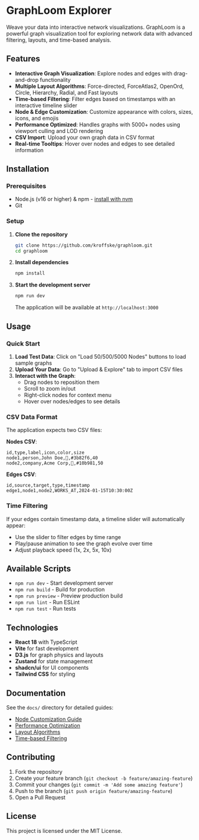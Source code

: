 # GraphLoom Explorer

Weave your data into interactive network visualizations. GraphLoom is a powerful graph visualization tool for exploring network data with advanced filtering, layouts, and time-based analysis.

## Features

- **Interactive Graph Visualization**: Explore nodes and edges with drag-and-drop functionality
- **Multiple Layout Algorithms**: Force-directed, ForceAtlas2, OpenOrd, Circle, Hierarchy, Radial, and Fast layouts
- **Time-based Filtering**: Filter edges based on timestamps with an interactive timeline slider
- **Node & Edge Customization**: Customize appearance with colors, sizes, icons, and emojis
- **Performance Optimized**: Handles graphs with 5000+ nodes using viewport culling and LOD rendering
- **CSV Import**: Upload your own graph data in CSV format
- **Real-time Tooltips**: Hover over nodes and edges to see detailed information

## Installation

### Prerequisites

- Node.js (v16 or higher) & npm - [install with nvm](https://github.com/nvm-sh/nvm#installing-and-updating)
- Git

### Setup

1. **Clone the repository**
   ```bash
   git clone https://github.com/kroffske/graphloom.git
   cd graphloom
   ```

2. **Install dependencies**
   ```bash
   npm install
   ```

3. **Start the development server**
   ```bash
   npm run dev
   ```
   The application will be available at `http://localhost:3000`

## Usage

### Quick Start

1. **Load Test Data**: Click on "Load 50/500/5000 Nodes" buttons to load sample graphs
2. **Upload Your Data**: Go to "Upload & Explore" tab to import CSV files
3. **Interact with the Graph**:
   - Drag nodes to reposition them
   - Scroll to zoom in/out
   - Right-click nodes for context menu
   - Hover over nodes/edges to see details

### CSV Data Format

The application expects two CSV files:

**Nodes CSV**:
```csv
id,type,label,icon,color,size
node1,person,John Doe,👤,#3b82f6,40
node2,company,Acme Corp,🏢,#10b981,50
```

**Edges CSV**:
```csv
id,source,target,type,timestamp
edge1,node1,node2,WORKS_AT,2024-01-15T10:30:00Z
```

### Time Filtering

If your edges contain timestamp data, a timeline slider will automatically appear:
- Use the slider to filter edges by time range
- Play/pause animation to see the graph evolve over time
- Adjust playback speed (1x, 2x, 5x, 10x)

## Available Scripts

- `npm run dev` - Start development server
- `npm run build` - Build for production
- `npm run preview` - Preview production build
- `npm run lint` - Run ESLint
- `npm run test` - Run tests

## Technologies

- **React 18** with TypeScript
- **Vite** for fast development
- **D3.js** for graph physics and layouts
- **Zustand** for state management
- **shadcn/ui** for UI components
- **Tailwind CSS** for styling

## Documentation

See the `docs/` directory for detailed guides:
- [Node Customization Guide](docs/node-customization.md)
- [Performance Optimization](docs/performance-optimization.md)
- [Layout Algorithms](docs/layouts.md)
- [Time-based Filtering](docs/time-filtering.md)

## Contributing

1. Fork the repository
2. Create your feature branch (`git checkout -b feature/amazing-feature`)
3. Commit your changes (`git commit -m 'Add some amazing feature'`)
4. Push to the branch (`git push origin feature/amazing-feature`)
5. Open a Pull Request

## License

This project is licensed under the MIT License.